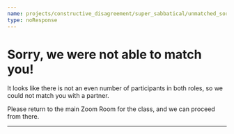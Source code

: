 ```yaml
---
name: projects/constructive_disagreement/super_sabbatical/unmatched_sorry_message.md
type: noResponse
---
```


# Sorry, we were not able to match you!

It looks like there is not an even number of participants in both roles, so we could not match you with a partner.

Please return to the main Zoom Room for the class, and we can proceed from there.

---
